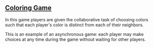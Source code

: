 ## [Coloring Game](https://en.wikipedia.org/wiki/Graph_coloring_game)
In this game players are given the collaborative task of choosing colors such that each player's color is distinct from each of their neighbors.

This is an example of an asynchronous game: each player may make choices at any time during the game without waiting for other players.
